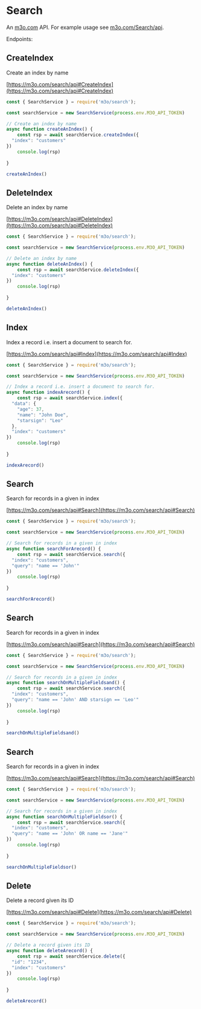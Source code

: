# Search

An [m3o.com](https://m3o.com) API. For example usage see [m3o.com/Search/api](https://m3o.com/Search/api).

Endpoints:

## CreateIndex

Create an index by name


[https://m3o.com/search/api#CreateIndex](https://m3o.com/search/api#CreateIndex)

```js
const { SearchService } = require('m3o/search');

const searchService = new SearchService(process.env.M3O_API_TOKEN)

// Create an index by name
async function createAnIndex() {
	const rsp = await searchService.createIndex({
  "index": "customers"
})
	console.log(rsp)
	
}

createAnIndex()
```
## DeleteIndex

Delete an index by name


[https://m3o.com/search/api#DeleteIndex](https://m3o.com/search/api#DeleteIndex)

```js
const { SearchService } = require('m3o/search');

const searchService = new SearchService(process.env.M3O_API_TOKEN)

// Delete an index by name
async function deleteAnIndex() {
	const rsp = await searchService.deleteIndex({
  "index": "customers"
})
	console.log(rsp)
	
}

deleteAnIndex()
```
## Index

Index a record i.e. insert a document to search for.


[https://m3o.com/search/api#Index](https://m3o.com/search/api#Index)

```js
const { SearchService } = require('m3o/search');

const searchService = new SearchService(process.env.M3O_API_TOKEN)

// Index a record i.e. insert a document to search for.
async function indexArecord() {
	const rsp = await searchService.index({
  "data": {
    "age": 37,
    "name": "John Doe",
    "starsign": "Leo"
  },
  "index": "customers"
})
	console.log(rsp)
	
}

indexArecord()
```
## Search

Search for records in a given in index


[https://m3o.com/search/api#Search](https://m3o.com/search/api#Search)

```js
const { SearchService } = require('m3o/search');

const searchService = new SearchService(process.env.M3O_API_TOKEN)

// Search for records in a given in index
async function searchForArecord() {
	const rsp = await searchService.search({
  "index": "customers",
  "query": "name == 'John'"
})
	console.log(rsp)
	
}

searchForArecord()
```
## Search

Search for records in a given in index


[https://m3o.com/search/api#Search](https://m3o.com/search/api#Search)

```js
const { SearchService } = require('m3o/search');

const searchService = new SearchService(process.env.M3O_API_TOKEN)

// Search for records in a given in index
async function searchOnMultipleFieldsand() {
	const rsp = await searchService.search({
  "index": "customers",
  "query": "name == 'John' AND starsign == 'Leo'"
})
	console.log(rsp)
	
}

searchOnMultipleFieldsand()
```
## Search

Search for records in a given in index


[https://m3o.com/search/api#Search](https://m3o.com/search/api#Search)

```js
const { SearchService } = require('m3o/search');

const searchService = new SearchService(process.env.M3O_API_TOKEN)

// Search for records in a given in index
async function searchOnMultipleFieldsor() {
	const rsp = await searchService.search({
  "index": "customers",
  "query": "name == 'John' OR name == 'Jane'"
})
	console.log(rsp)
	
}

searchOnMultipleFieldsor()
```
## Delete

Delete a record given its ID


[https://m3o.com/search/api#Delete](https://m3o.com/search/api#Delete)

```js
const { SearchService } = require('m3o/search');

const searchService = new SearchService(process.env.M3O_API_TOKEN)

// Delete a record given its ID
async function deleteArecord() {
	const rsp = await searchService.delete({
  "id": "1234",
  "index": "customers"
})
	console.log(rsp)
	
}

deleteArecord()
```
